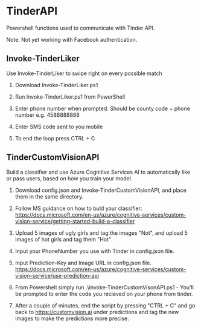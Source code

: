 # TinderAPI

Powershell functions used to communicate with Tinder API.

Note: Not yet working with Facebook authentication.

## Invoke-TinderLiker

Use Invoke-TinderLiker to swipe right on every possible match

1. Download Invoke-TinderLiker.ps1

2. Run Invoke-TinderLiker.ps1 from PowerShell

3. Enter phone number when prompted. Should be county code + phone number e.g. 4588888888

4. Enter SMS code sent to you mobile

5. To end the loop press CTRL + C

## TinderCustomVisionAPI

Build a classifier and use Azure Cognitive Services AI to automatically like or pass users, based on how you train your model.

1. Download config.json and Invoke-TinderCustomVisionAPI, and place them in the same directory.

2. Follow MS guidance on how to buld your classifier: <https://docs.microsoft.com/en-us/azure/cognitive-services/custom-vision-service/getting-started-build-a-classifier>

3. Upload 5 images of ugly girls and tag the images "Not", and upload 5 images of hot girls and tag them "Hot"

4. Input your PhoneNumber you use with Tinder in config.json file.

5. Input Prediction-Key and Image URL in config.json file. <https://docs.microsoft.com/en-us/azure/cognitive-services/custom-vision-service/use-prediction-api>

6. From Powershell simply run .\Invoke-TinderCustomVisonAPI.ps1 - You'll be prompted to enter the code you recieved on your phone from tinder.

7. After a couple of minutes, end the script by pressing "CTRL + C" and go back to <https://customvision.ai> under predictions and tag the new images to make the predictions more precise.